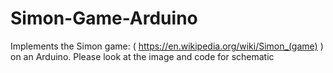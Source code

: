 # Simon-Game-Arduino
Implements the Simon game: ( https://en.wikipedia.org/wiki/Simon_(game) ) on an Arduino. Please look at the image and code for schematic
